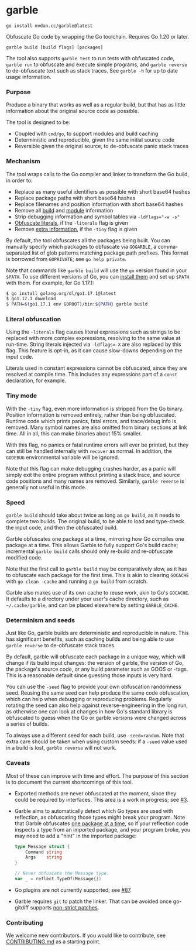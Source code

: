 # garble

	go install mvdan.cc/garble@latest

Obfuscate Go code by wrapping the Go toolchain. Requires Go 1.20 or later.

	garble build [build flags] [packages]

The tool also supports `garble test` to run tests with obfuscated code,
`garble run` to obfuscate and execute simple programs,
and `garble reverse` to de-obfuscate text such as stack traces.
See `garble -h` for up to date usage information.

### Purpose

Produce a binary that works as well as a regular build, but that has as little
information about the original source code as possible.

The tool is designed to be:

* Coupled with `cmd/go`, to support modules and build caching
* Deterministic and reproducible, given the same initial source code
* Reversible given the original source, to de-obfuscate panic stack traces

### Mechanism

The tool wraps calls to the Go compiler and linker to transform the Go build, in
order to:

* Replace as many useful identifiers as possible with short base64 hashes
* Replace package paths with short base64 hashes
* Replace filenames and position information with short base64 hashes
* Remove all [build](https://go.dev/pkg/runtime/#Version) and [module](https://go.dev/pkg/runtime/debug/#ReadBuildInfo) information
* Strip debugging information and symbol tables via `-ldflags="-w -s"`
* [Obfuscate literals](#literal-obfuscation), if the `-literals` flag is given
* Remove [extra information](#tiny-mode), if the `-tiny` flag is given

By default, the tool obfuscates all the packages being built.
You can manually specify which packages to obfuscate via `GOGARBLE`,
a comma-separated list of glob patterns matching package path prefixes.
This format is borrowed from `GOPRIVATE`; see `go help private`.

Note that commands like `garble build` will use the `go` version found in your
`$PATH`. To use different versions of Go, you can
[install them](https://go.dev/doc/manage-install#installing-multiple)
and set up `$PATH` with them. For example, for Go 1.17.1:

```sh
$ go install golang.org/dl/go1.17.1@latest
$ go1.17.1 download
$ PATH=$(go1.17.1 env GOROOT)/bin:${PATH} garble build
```

### Literal obfuscation

Using the `-literals` flag causes literal expressions such as strings to be
replaced with more complex expressions, resolving to the same value at run-time.
String literals injected via `-ldflags=-X` are also replaced by this flag.
This feature is opt-in, as it can cause slow-downs depending on the input code.

Literals used in constant expressions cannot be obfuscated, since they are
resolved at compile time. This includes any expressions part of a `const`
declaration, for example.

### Tiny mode

With the `-tiny` flag, even more information is stripped from the Go binary.
Position information is removed entirely, rather than being obfuscated.
Runtime code which prints panics, fatal errors, and trace/debug info is removed.
Many symbol names are also omitted from binary sections at link time.
All in all, this can make binaries about 15% smaller.

With this flag, no panics or fatal runtime errors will ever be printed, but they
can still be handled internally with `recover` as normal. In addition, the
`GODEBUG` environmental variable will be ignored.

Note that this flag can make debugging crashes harder, as a panic will simply
exit the entire program without printing a stack trace, and source code
positions and many names are removed.
Similarly, `garble reverse` is generally not useful in this mode.

### Speed

`garble build` should take about twice as long as `go build`, as it needs to
complete two builds. The original build, to be able to load and type-check the
input code, and then the obfuscated build.

Garble obfuscates one package at a time, mirroring how Go compiles one package
at a time. This allows Garble to fully support Go's build cache; incremental
`garble build` calls should only re-build and re-obfuscate modified code.

Note that the first call to `garble build` may be comparatively slow,
as it has to obfuscate each package for the first time. This is akin to clearing
`GOCACHE` with `go clean -cache` and running a `go build` from scratch.

Garble also makes use of its own cache to reuse work, akin to Go's `GOCACHE`.
It defaults to a directory under your user's cache directory,
such as `~/.cache/garble`, and can be placed elsewhere by setting `GARBLE_CACHE`.

### Determinism and seeds

Just like Go, garble builds are deterministic and reproducible in nature.
This has significant benefits, such as caching builds and being able to use
`garble reverse` to de-obfuscate stack traces.

By default, garble will obfuscate each package in a unique way,
which will change if its build input changes: the version of garble, the version
of Go, the package's source code, or any build parameter such as GOOS or -tags.
This is a reasonable default since guessing those inputs is very hard.

You can use the `-seed` flag to provide your own obfuscation randomness seed.
Reusing the same seed can help produce the same code obfuscation,
which can help when debugging or reproducing problems.
Regularly rotating the seed can also help against reverse-engineering in the long run,
as otherwise one can look at changes in how Go's standard library is obfuscated
to guess when the Go or garble versions were changed across a series of builds.

To always use a different seed for each build, use `-seed=random`.
Note that extra care should be taken when using custom seeds:
if a `-seed` value used in a build is lost, `garble reverse` will not work.

### Caveats

Most of these can improve with time and effort. The purpose of this section is
to document the current shortcomings of this tool.

* Exported methods are never obfuscated at the moment, since they could
  be required by interfaces. This area is a work in progress; see
  [#3](https://github.com/burrowers/garble/issues/3).

* Garble aims to automatically detect which Go types are used with reflection,
  as obfuscating those types might break your program.
  Note that Garble obfuscates [one package at a time](#speed),
  so if your reflection code inspects a type from an imported package,
  and your program broke, you may need to add a "hint" in the imported package:
   ```go
   type Message struct {
       Command string
       Args    string
   }

   // Never obfuscate the Message type.
   var _ = reflect.TypeOf(Message{})
   ```

* Go plugins are not currently supported; see [#87](https://github.com/burrowers/garble/issues/87).
* Garble requires `git` to patch the linker. That can be avoided once go-gitdiff supports [non-strict patches](https://github.com/bluekeyes/go-gitdiff/issues/30). 

### Contributing

We welcome new contributors. If you would like to contribute, see
[CONTRIBUTING.md](CONTRIBUTING.md) as a starting point.
